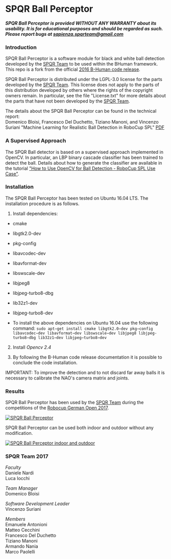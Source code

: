 SPQR Ball Perceptor
=================

***SPQR Ball Perceptor is provided WITHOUT ANY WARRANTY about its usability. It is for educational purposes and should be regarded as such. Please report bugs at sapienza.spqrteam@gmail.com***

### Introduction

SPQR Ball Perceptor is a software module for black and white ball detection developed by the [SPQR Team](http://spqr.diag.uniroma1.it/) to be used within the BHuman framework. This repo is a fork from the official [2016 B-Human code release](https://github.com/bhuman/BHumanCodeRelease).

SPQR Ball Perceptor is distributed under the LGPL-3.0 license for the parts developed by the [SPQR Team](http://spqr.diag.uniroma1.it/). This license does not apply to the parts of this distribution developed by others where the rights of the copyright owners remain. In particular, see the file "License.txt" for more details about the parts that have not been developed by the [SPQR Team](http://spqr.diag.uniroma1.it/).

The details about the SPQR Ball Perceptor can be found in the technical report:<br>
Domenico Bloisi, Francesco Del Duchetto, Tiziano Manoni, and Vincenzo Suriani
"Machine Learning for Realistic Ball Detection in RoboCup SPL"
[PDF](MachineLearningForRealisticBallDetection.pdf)


### A Supervised Approach

The SPQR Ball detector is based on a supervised approach implemented in OpenCV. In particular, an LBP binary cascade classifier has been trained to detect the ball.
Details about how to generate the classifier are available in the tutorial ["How to Use OpenCV for Ball Detection -
RoboCup SPL Use Case"](http://profs.scienze.univr.it/~bloisi/tutorial/balldetection.html).

### Installation

The SPQR Ball Perceptor has been tested on Ubuntu 16.04 LTS. The installation procedure is as follows.
1. Install dependencies:
  * cmake
  * libgtk2.0-dev
  * pkg-config
  * libavcodec-dev
  * libavformat-dev
  * libswscale-dev
  * libjpeg8
  * libjpeg-turbo8-dbg
  * lib32z1-dev
  * libjpeg-turbo8-dev

* To install the above dependencies on Ubuntu 16.04 use the following command:
`sudo apt−get install cmake libgtk2.0−dev pkg−config libavcodec−dev libavformat−dev libswscale−dev libjpeg8
libjpeg-turbo8−dbg lib32z1−dev libjpeg−turbo8−dev`

2. Install *Opencv 2.4*

3. By following the B-Human code release documentation it is possible to conclude the code installation. 

IMPORTANT: To improve the detection and to not discard far away balls it is necessary to calibrate the NAO's camera matrix and joints.


### Results

SPQR Ball Perceptor has been used by the [SPQR Team](http://spqr.diag.uniroma1.it/) during the competitions of the [Robocup German Open 2017](https://www.robocupgermanopen.de/en).

[![SPQR Ball Perceptor](http://img.youtube.com/vi/KFxiFpezvw0/0.jpg)](http://www.youtube.com/watch?v=KFxiFpezvw0 "SPQR Ball Perceptor")

SPQR Ball Perceptor can be used both indoor and outdoor without any modification.

[![SPQR Ball Perceptor indoor and outdoor](http://img.youtube.com/vi/fIgEwHRe6Bk/0.jpg)](http://www.youtube.com/watch?v=fIgEwHRe6Bk "SPQR Ball Perceptor indoor and outdoor")

### SPQR Team 2017

_Faculty_  
Daniele Nardi  
Luca Iocchi  

_Team Manager_  
Domenico Bloisi  

_Software Development Leader_  
Vincenzo Suriani  

_Members_  
Emanuele Antonioni  
Matteo Cecchini  
Francesco Del Duchetto  
Tiziano Manoni  
Armando Nania  
Marco Paolelli  

